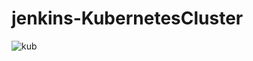 # jenkins-KubernetesCluster

![kub](https://github.com/VardhanLearn/Jenkins-KubernetesCluster/assets/87961252/dbb624cf-a941-4c7e-bcf0-1d5b7c91e069)
